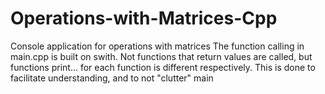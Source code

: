 # Operations-with-Matrices-Cpp
Console application for operations with matrices
The function calling in main.cpp is built on swith.
Not functions that return values are called, but functions print... for each function is different respectively. 
This is done to facilitate understanding, and to not "clutter" main
